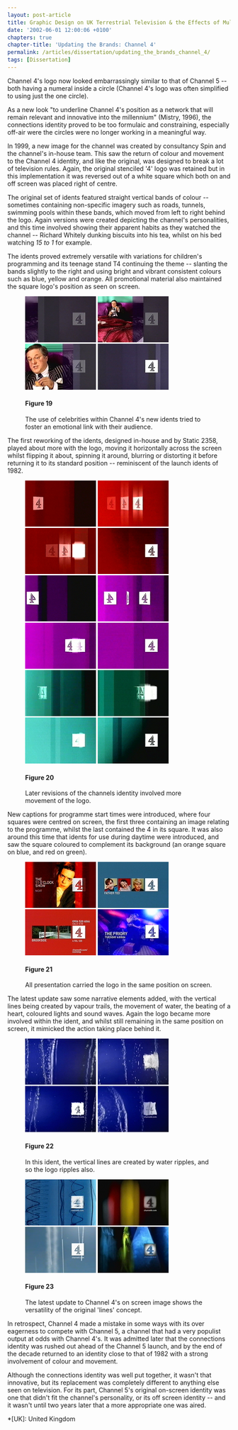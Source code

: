 ```yaml
---
layout: post-article
title: Graphic Design on UK Terrestrial Television & the Effects of Multi-Channel Growth
date: '2002-06-01 12:00:06 +0100'
chapters: true
chapter-title: 'Updating the Brands: Channel 4'
permalink: /articles/dissertation/updating_the_brands_channel_4/
tags: [Dissertation]
---
```

Channel 4's logo now looked embarrassingly similar to that of Channel 5 -- both having a numeral inside a circle (Channel 4's logo was often simplified to using just the one circle).

As a new look "to underline Channel 4's position as a network that will remain relevant and innovative into the millennium" (Mistry, 1996), the connections identity proved to be too formulaic and constraining, especially off-air were the circles were no longer working in a meaningful way.

In 1999, a new image for the channel was created by consultancy Spin and the channel's in-house team. This saw the return of colour and movement to the Channel 4 identity, and like the original, was designed to break a lot of television rules. Again, the original stenciled '4' logo was retained but in this implementation it was reversed out of a white square which both on and off screen was placed right of centre.

The original set of idents featured straight vertical bands of colour -- sometimes containing non-specific imagery such as roads, tunnels, swimming pools within these bands, which moved from left to right behind the logo. Again versions were created depicting the channel's personalities, and this time involved showing their apparent habits as they watched the channel -- Richard Whitely dunking biscuits into his tea, whilst on his bed watching <cite>15 to 1</cite> for example.

The idents proved extremely versatile with variations for children's programming and its teenage stand T4 continuing the theme -- slanting the bands slightly to the right and using bright and vibrant consistent colours such as blue, yellow and orange. All promotional material also maintained the square logo's position as seen on screen.

<figure id="figure-19">
    <img class="left" src="/assets/images/articles/dissertation/figure-19a.png" alt="Channel 4 'Richard Whitely' ident, 2002" />
    <img class="left" src="/assets/images/articles/dissertation/figure-19b.png" alt="Channel 4 'Richard Whitely' ident, 2002" />
    <img class="left" src="/assets/images/articles/dissertation/figure-19c.png" alt="Channel 4 'Richard Whitely' ident, 2002" />
    <img class="left" src="/assets/images/articles/dissertation/figure-19d.png" alt="Channel 4 'Richard Whitely' ident, 2002" />
    <figcaption>
        <h4>Figure 19</h4>
        <p>The use of celebrities within Channel 4's new idents tried to foster an emotional link with their audience.</p>
    </figcaption>
</figure>

The first reworking of the idents, designed in-house and by Static 2358, played about more with the logo, moving it horizontally across the screen whilst flipping it about, spinning it around, blurring or distorting it before returning it to its standard position -- reminiscent of the launch idents of 1982.

<figure id="figure-20">
    <img class="left" src="/assets/images/articles/dissertation/figure-20a.png" alt="Channel 4 'Red' ident, 2001" />
    <img class="left" src="/assets/images/articles/dissertation/figure-20b.png" alt="Channel 4 'Red' ident, 2001" />
    <img class="left" src="/assets/images/articles/dissertation/figure-20c.png" alt="Channel 4 'Red' ident, 2001" />
    <img src="/assets/images/articles/dissertation/figure-20d.png" alt="Channel 4 'Red' ident, 2001" /><br/>
    <img class="left" src="/assets/images/articles/dissertation/figure-20e.png" alt="Channel 4 'Purple' ident, 2001" /> 
    <img class="left" src="/assets/images/articles/dissertation/figure-20f.png" alt="Channel 4 'Purple' ident, 2001" />
    <img class="left" src="/assets/images/articles/dissertation/figure-20g.png" alt="Channel 4 'Purple' ident, 2001" />
    <img src="/assets/images/articles/dissertation/figure-20h.png" alt="Channel 4 'Purple' ident, 2001" /><br/>
    <img class="left" src="/assets/images/articles/dissertation/figure-20i.png" alt="Channel 4 'Green' ident, 2001" />
    <img class="left" src="/assets/images/articles/dissertation/figure-20j.png" alt="Channel 4 'Green' ident, 2001" />
    <img class="left" src="/assets/images/articles/dissertation/figure-20k.png" alt="Channel 4 'Green' ident, 2001" />
    <img src="/assets/images/articles/dissertation/figure-20l.png" alt="Channel 4 'Green' ident, 2001" />
    <figcaption>
        <h4>Figure 20</h4>
        <p>Later revisions of the channels identity involved more movement of the logo.</p>
    </figcaption>
</figure>

New captions for programme start times were introduced, where four squares were centred on screen, the first three containing an image relating to the programme, whilst the last contained the 4 in its square. It was also around this time that idents for use during daytime were introduced, and saw the square coloured to complement its background (an orange square on blue, and red on green).

<figure id="figure-21">
    <img class="left" src="/assets/images/articles/dissertation/figure-21a.png" alt="Channel 4 'Lines' next-up caption, 1999" />
    <img class="left" src="/assets/images/articles/dissertation/figure-21b.png" alt="Channel 4 'Lines' holding caption, 2000" />
    <img class="left" src="/assets/images/articles/dissertation/figure-21c.png" alt="Channel 4 'Lines' information caption, 2000" />
    <img class="left" src="/assets/images/articles/dissertation/figure-21d.png" alt="Channel 4 'Lines' promotion end caption, 2003" />
    <figcaption>
        <h4>Figure 21</h4>
        <p>All presentation carried the logo in the same position on screen.</p>
    </figcaption>
</figure>

The latest update saw some narrative elements added, with the vertical lines being created by vapour trails, the movement of water, the beating of a heart, coloured lights and sound waves. Again the logo became more involved within the ident, and whilst still remaining in the same position on screen, it mimicked the action taking place behind it.

<figure id="figure-22">
    <img class="left" src="/assets/images/articles/dissertation/figure-22a.png" alt="Channel 4 'Water' ident, 2002" />
    <img class="left" src="/assets/images/articles/dissertation/figure-22b.png" alt="Channel 4 'Water' ident, 2002" />
    <img class="left" src="/assets/images/articles/dissertation/figure-22c.png" alt="Channel 4 'Water' ident, 2002" />
    <img class="left" src="/assets/images/articles/dissertation/figure-22d.png" alt="Channel 4 'Water' ident, 2002" />
    <figcaption>
        <h4>Figure 22</h4>
        <p>In this ident, the vertical lines are created by water ripples, and so the logo ripples also.</p>
    </figcaption>
</figure>

<figure id="figure-23">
    <img class="left" src="/assets/images/articles/dissertation/figure-23a.png" alt="Channel 4 'Waveforms' ident, 2002" /> 
    <img class="left" src="/assets/images/articles/dissertation/figure-23b.png" alt="Channel 4 'Slots' ident, 2002" />
    <img class="left" src="/assets/images/articles/dissertation/figure-23c.png" alt="Channel 4 'Vapour Trails' ident, 2002" /> 
    <img class="left" src="/assets/images/articles/dissertation/figure-23d.png" alt="Channel 4 'Film' ident, 2002" />
    <figcaption>
        <h4>Figure 23</h4>
        <p>The latest update to Channel 4's on screen image shows the versatility of the original 'lines' concept.</p>
    </figcaption>
</figure>

In retrospect, Channel 4 made a mistake in some ways with its over eagerness to compete with Channel 5, a channel that had a very populist output at odds with Channel 4's. It was admitted later that the connections identity was rushed out ahead of the Channel 5 launch, and by the end of the decade returned to an identity close to that of 1982 with a strong involvement of colour and movement.

Although the connections identity was well put together, it wasn't that innovative, but its replacement was completely different to anything else seen on television. For its part, Channel 5's original on-screen identity was one that didn't fit the channel's personality, or its off screen identity -- and it wasn't until two years later that a more appropriate one was aired.

*[UK]: United Kingdom